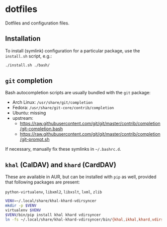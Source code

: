 # dotfiles

Dotfiles and configuration files.

## Installation

To install (symlink) configuration for a particular package, use the
`install.sh` script, e.g.:

```bash
./install.sh ./bash/
```

## `git` completion

Bash autocompletion scripts are usually bundled with the `git` package:

* Arch Linux: `/usr/share/git/completion`
* Fedora: `/usr/share/git-core/contrib/completion`
* Ubuntu: missing
* upstream:
  * <https://raw.githubusercontent.com/git/git/master/contrib/completion/git-completion.bash>
  * <https://raw.githubusercontent.com/git/git/master/contrib/completion/git-prompt.sh>

If necessary, manually fix these symlinks in `~/.bashrc.d`.

## `khal` (CalDAV) and `khard` (CardDAV)

These are available in AUR, but can be installed with `pip` as well, provided
that following packages are present:

`python-virtualenv`, `libxml2`, `libxslt`, `lxml`, `zlib`

```bash
VENV=~/.local/share/khal-khard-vdirsyncer
mkdir -p $VENV
virtualenv $VENV
$VENV/bin/pip install khal khard vdirsyncer
ln -fs ~/.local/share/khal-khard-vdirsyncer/bin/{khal,ikhal,khard,vdirsyncer} ~/.local/bin/
```
